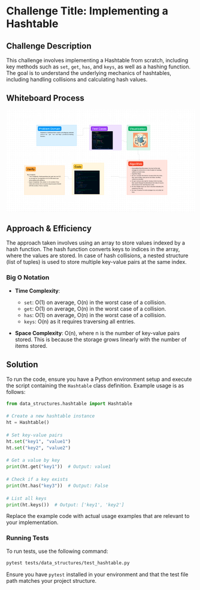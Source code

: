 # Challenge Title: Implementing a Hashtable

## Challenge Description

This challenge involves implementing a Hashtable from scratch, including key methods such as `set`, `get`, `has`, and `keys`, as well as a hashing function. The goal is to understand the underlying mechanics of hashtables, including handling collisions and calculating hash values.

## Whiteboard Process

![alt text](image.png)

## Approach & Efficiency

The approach taken involves using an array to store values indexed by a hash function. The hash function converts keys to indices in the array, where the values are stored. In case of hash collisions, a nested structure (list of tuples) is used to store multiple key-value pairs at the same index.

### Big O Notation

- **Time Complexity**:
  - `set`: O(1) on average, O(n) in the worst case of a collision.
  - `get`: O(1) on average, O(n) in the worst case of a collision.
  - `has`: O(1) on average, O(n) in the worst case of a collision.
  - `keys`: O(n) as it requires traversing all entries.

- **Space Complexity**: O(n), where n is the number of key-value pairs stored. This is because the storage grows linearly with the number of items stored.

## Solution

To run the code, ensure you have a Python environment setup and execute the script containing the `Hashtable` class definition. Example usage is as follows:

```python
from data_structures.hashtable import Hashtable

# Create a new hashtable instance
ht = Hashtable()

# Set key-value pairs
ht.set("key1", "value1")
ht.set("key2", "value2")

# Get a value by key
print(ht.get("key1"))  # Output: value1

# Check if a key exists
print(ht.has("key3"))  # Output: False

# List all keys
print(ht.keys())  # Output: ['key1', 'key2']
```

Replace the example code with actual usage examples that are relevant to your implementation.

### Running Tests

To run tests, use the following command:

```bash
pytest tests/data_structures/test_hashtable.py
```

Ensure you have `pytest` installed in your environment and that the test file path matches your project structure.
```

